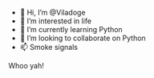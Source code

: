 - 👋 Hi, I’m @Viladoge
- 👀 I’m interested in life
- 🌱 I’m currently learning Python
- 💞️ I’m looking to collaborate on Python 
- 📫 Smoke signals 

Whoo yah!
